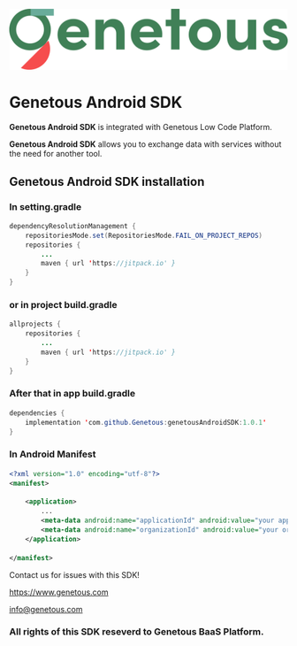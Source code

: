 ![Genetous](logo.png "Genetous")

# **Genetous Android SDK**

**Genetous Android SDK** is integrated with Genetous Low Code Platform.

**Genetous Android SDK** allows you to exchange data with services without the need for another tool.

## **Genetous Android SDK installation**

### **In setting.gradle**

```java
dependencyResolutionManagement {
    repositoriesMode.set(RepositoriesMode.FAIL_ON_PROJECT_REPOS)
    repositories {
        ...
        maven { url 'https://jitpack.io' }
    }
}
```

### **or in project build.gradle**

```java
allprojects {
    repositories {
        ...
        maven { url 'https://jitpack.io' }
    }
}
```

### **After that in app build.gradle**

```java
dependencies {
    implementation 'com.github.Genetous:genetousAndroidSDK:1.0.1'
}
```

### **In Android Manifest**

```xml
<?xml version="1.0" encoding="utf-8"?>
<manifest>

    <application>
        ...
        <meta-data android:name="applicationId" android:value="your applicationId" />
        <meta-data android:name="organizationId" android:value="your organizationId" />
    </application>

</manifest>
```

Contact us for issues with this SDK!

<https://www.genetous.com>

<info@genetous.com>

### All rights of this SDK reseverd to **Genetous BaaS Platform.**
